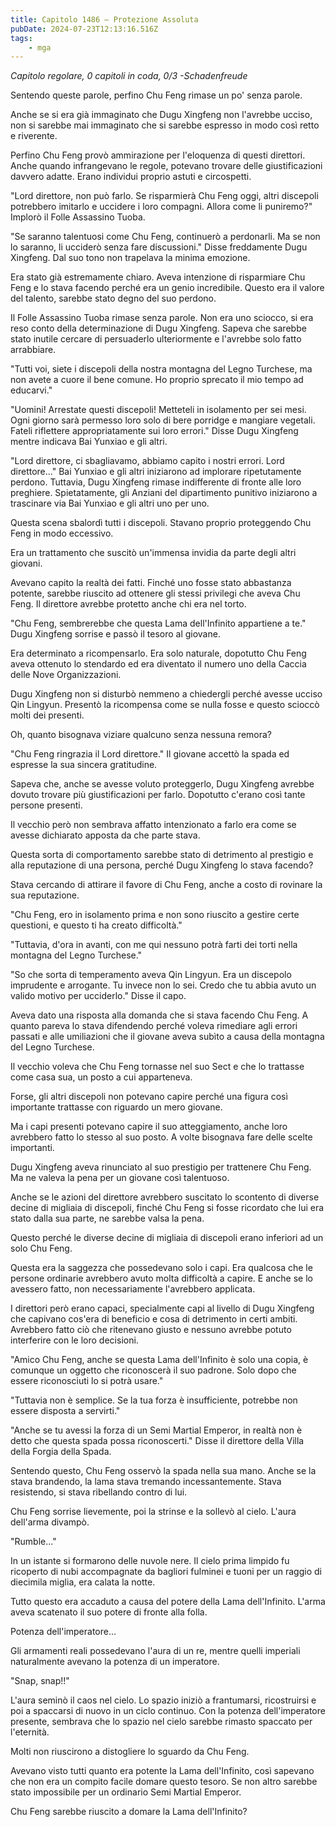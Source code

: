 ```yaml
---
title: Capitolo 1486 – Protezione Assoluta
pubDate: 2024-07-23T12:13:16.516Z
tags:
    - mga
---
```



<em>Capitolo regolare,
0 capitoli in coda, 0/3
-Schadenfreude</em>


Sentendo queste parole, perfino Chu Feng rimase un po' senza parole.


Anche se si era già immaginato che Dugu Xingfeng non l'avrebbe ucciso, non si sarebbe mai immaginato che si sarebbe espresso in modo così retto e riverente.


Perfino Chu Feng provò ammirazione per l'eloquenza di questi direttori. Anche quando infrangevano le regole, potevano trovare delle giustificazioni davvero adatte. Erano individui proprio astuti e circospetti.


"Lord direttore, non può farlo. Se risparmierà Chu Feng oggi, altri discepoli potrebbero imitarlo e uccidere i loro compagni. Allora come li puniremo?" Implorò il Folle Assassino Tuoba.


"Se saranno talentuosi come Chu Feng, continuerò a perdonarli. Ma se non lo saranno, li ucciderò senza fare discussioni." Disse freddamente Dugu Xingfeng. Dal suo tono non trapelava la minima emozione.


Era stato già estremamente chiaro. Aveva intenzione di risparmiare Chu Feng e lo stava facendo perché era un genio incredibile. Questo era il valore del talento, sarebbe stato degno del suo perdono.


Il Folle Assassino Tuoba rimase senza parole. Non era uno sciocco, si era reso conto della determinazione di Dugu Xingfeng. Sapeva che sarebbe stato inutile cercare di persuaderlo ulteriormente e l'avrebbe solo fatto arrabbiare.


"Tutti voi, siete i discepoli della nostra montagna del Legno Turchese, ma non avete a cuore il bene comune. Ho proprio sprecato il mio tempo ad educarvi."


"Uomini! Arrestate questi discepoli! Metteteli in isolamento per sei mesi. Ogni giorno sarà permesso loro solo di bere porridge e mangiare vegetali. Fateli riflettere appropriatamente sui loro errori." Disse Dugu Xingfeng mentre indicava Bai Yunxiao e gli altri.


"Lord direttore, ci sbagliavamo, abbiamo capito i nostri errori. Lord direttore..." Bai Yunxiao e gli altri iniziarono ad implorare ripetutamente perdono. Tuttavia, Dugu Xingfeng rimase indifferente di fronte alle loro preghiere. Spietatamente, gli Anziani del dipartimento punitivo iniziarono a trascinare via Bai Yunxiao e gli altri uno per uno.


Questa scena sbalordì tutti i discepoli. Stavano proprio proteggendo Chu Feng in modo eccessivo.


Era un trattamento che suscitò un'immensa invidia da parte degli altri giovani.


Avevano capito la realtà dei fatti. Finché uno fosse stato abbastanza potente, sarebbe riuscito ad ottenere gli stessi privilegi che aveva Chu Feng. Il direttore avrebbe protetto anche chi era nel torto.


"Chu Feng, sembrerebbe che questa Lama dell'Infinito appartiene a te." Dugu Xingfeng sorrise e passò il tesoro al giovane.


Era determinato a ricompensarlo. Era solo naturale, dopotutto Chu Feng aveva ottenuto lo stendardo ed era diventato il numero uno della Caccia delle Nove Organizzazioni.


Dugu Xingfeng non si disturbò nemmeno a chiedergli perché avesse ucciso Qin Lingyun. Presentò la ricompensa come se nulla fosse e questo scioccò molti dei presenti.


Oh, quanto bisognava viziare qualcuno senza nessuna remora?


"Chu Feng ringrazia il Lord direttore." Il giovane accettò la spada ed espresse la sua sincera gratitudine.


Sapeva che, anche se avesse voluto proteggerlo, Dugu Xingfeng avrebbe dovuto trovare più giustificazioni per farlo. Dopotutto c'erano così tante persone presenti.


Il vecchio però non sembrava affatto intenzionato a farlo era come se avesse dichiarato apposta da che parte stava.


Questa sorta di comportamento sarebbe stato di detrimento al prestigio e alla reputazione di una persona, perché Dugu Xingfeng lo stava facendo?


Stava cercando di attirare il favore di Chu Feng, anche a costo di rovinare la sua reputazione.


"Chu Feng, ero in isolamento prima e non sono riuscito a gestire certe questioni, e questo ti ha creato difficoltà."


"Tuttavia, d'ora in avanti, con me qui nessuno potrà farti dei torti nella montagna del Legno Turchese."


"So che sorta di temperamento aveva Qin Lingyun. Era un discepolo imprudente e arrogante. Tu invece non lo sei. Credo che tu abbia avuto un valido motivo per ucciderlo." Disse il capo.


Aveva dato una risposta alla domanda che si stava facendo Chu Feng. A quanto pareva lo stava difendendo perché voleva rimediare agli errori passati e alle umiliazioni che il giovane aveva subìto a causa della montagna del Legno Turchese.


Il vecchio voleva che Chu Feng tornasse nel suo Sect e che lo trattasse come casa sua, un posto a cui apparteneva.


Forse, gli altri discepoli non potevano capire perché una figura così importante trattasse con riguardo un mero giovane.


Ma i capi presenti potevano capire il suo atteggiamento, anche loro avrebbero fatto lo stesso al suo posto. A volte bisognava fare delle scelte importanti.


Dugu Xingfeng aveva rinunciato al suo prestigio per trattenere Chu Feng. Ma ne valeva la pena per un giovane così talentuoso.


Anche se le azioni del direttore avrebbero suscitato lo scontento di diverse decine di migliaia di discepoli, finché Chu Feng si fosse ricordato che lui era stato dalla sua parte, ne sarebbe valsa la pena.


Questo perché le diverse decine di migliaia di discepoli erano inferiori ad un solo Chu Feng.


Questa era la saggezza che possedevano solo i capi. Era qualcosa che le persone ordinarie avrebbero avuto molta difficoltà a capire. E anche se lo avessero fatto, non necessariamente l'avrebbero applicata.


I direttori però erano capaci, specialmente capi al livello di Dugu Xingfeng che capivano cos'era di beneficio e cosa di detrimento in certi ambiti. Avrebbero fatto ciò che ritenevano giusto e nessuno avrebbe potuto interferire con le loro decisioni.


"Amico Chu Feng, anche se questa Lama dell'Infinito è solo una copia, è comunque un oggetto che riconoscerà il suo padrone. Solo dopo che essere riconosciuti lo si potrà usare."


"Tuttavia non è semplice. Se la tua forza è insufficiente, potrebbe non essere disposta a servirti."


"Anche se tu avessi la forza di un Semi Martial Emperor, in realtà non è detto che questa spada possa riconoscerti." Disse il direttore della Villa della Forgia della Spada.


Sentendo questo, Chu Feng osservò la spada nella sua mano. Anche se la stava brandendo, la lama stava tremando incessantemente. Stava resistendo, si stava ribellando contro di lui.


Chu Feng sorrise lievemente, poi la strinse e la sollevò al cielo. L'aura dell'arma divampò.


"Rumble..."


In un istante si formarono delle nuvole nere. Il cielo prima limpido fu ricoperto di nubi accompagnate da bagliori fulminei e tuoni per un raggio di diecimila miglia, era calata la notte.


Tutto questo era accaduto a causa del potere della Lama dell'Infinito. L'arma aveva scatenato il suo potere di fronte alla folla.


Potenza dell'imperatore...


Gli armamenti reali possedevano l'aura di un re, mentre quelli imperiali naturalmente avevano la potenza di un imperatore.


"Snap, snap!!"


L'aura seminò il caos nel cielo. Lo spazio iniziò a frantumarsi, ricostruirsi e poi a spaccarsi di nuovo in un ciclo continuo. Con la potenza dell'imperatore presente, sembrava che lo spazio nel cielo sarebbe rimasto spaccato per l'eternità.


Molti non riuscirono a distogliere lo sguardo da Chu Feng.


Avevano visto tutti quanto era potente la Lama dell'Infinito, così sapevano che non era un compito facile domare questo tesoro. Se non altro sarebbe stato impossibile per un ordinario Semi Martial Emperor.


Chu Feng sarebbe riuscito a domare la Lama dell'Infinito?
                                


                                



